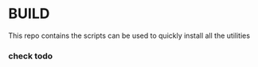 # BUILD

This repo contains the scripts can be used to quickly install all the utilities

### check todo

